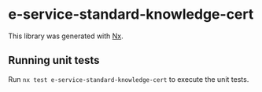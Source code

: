 # e-service-standard-knowledge-cert

This library was generated with [Nx](https://nx.dev).

## Running unit tests

Run `nx test e-service-standard-knowledge-cert` to execute the unit tests.
